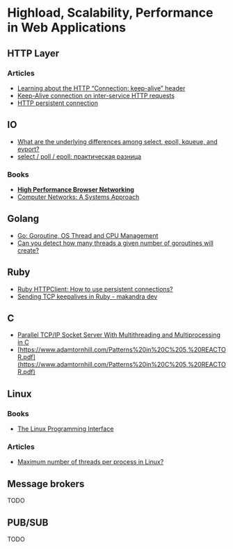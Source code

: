 # Highload, Scalability, Performance in Web Applications
## HTTP Layer
### Articles
- [Learning about the HTTP “Connection: keep-alive” header](https://blog.insightdatascience.com/learning-about-the-http-connection-keep-alive-header-7ebe0efa209d)
- [Keep-Alive connection on inter-service HTTP requests](https://medium.com/@onufrienkos/keep-alive-connection-on-inter-service-http-requests-3f2de73ffa1)
- [HTTP persistent connection](https://en.m.wikipedia.org/wiki/HTTP_persistent_connection)

## IO
- [What are the underlying differences among select, epoll, kqueue, and evport?](https://stackoverflow.com/questions/26420947/what-are-the-underlying-differences-among-select-epoll-kqueue-and-evport)
- [select / poll / epoll: практическая разница](https://habr.com/ru/company/infopulse/blog/415259/)
### Books
- **[High Performance Browser Networking](https://hpbn.co/)**
- [Computer Networks: A Systems Approach](https://book.systemsapproach.org/)
## Golang
- [Go: Goroutine, OS Thread and CPU Management](https://medium.com/a-journey-with-go/go-goroutine-os-thread-and-cpu-management-2f5a5eaf518a)
- [Can you detect how many threads a given number of goroutines will create?](http://stackoverflow.com/questions/1714136/can-you-detect-how-many-threads-a-given-number-of-goroutines-will-create)
## Ruby
- [Ruby HTTPClient: How to use persistent connections?](https://stackoverflow.com/questions/15976775/ruby-httpclient-how-to-use-persistent-connections)
- [Sending TCP keepalives in Ruby - makandra dev](https://makandracards.com/makandra/36345-sending-tcp-keepalives-in-ruby)
## C
- [Parallel TCP/IP Socket Server With Multithreading and Multiprocessing in C](https://dzone.com/articles/parallel-tcpip-socket-server-with-multi-threading)
- [https://www.adamtornhill.com/Patterns%20in%20C%205,%20REACTOR.pdf](https://www.adamtornhill.com/Patterns%20in%20C%205,%20REACTOR.pdf)
## Linux
### Books
- [The Linux Programming Interface](https://man7.org/tlpi/)
### Articles
- [Maximum number of threads per process in Linux?](https://stackoverflow.com/questions/344203/maximum-number-of-threads-per-process-in-linux)
## Message brokers
TODO
## PUB/SUB
TODO
